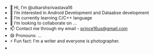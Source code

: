 - 👋 Hi, I’m @utkarshsrivastava16
- 👀 I’m interested in Android Development and Dataabse development
- 🌱 I’m currently learning C/C++ language 
- 💞️ I’m looking to collaborate on ...
- 📫 Contact me through my email - prince16us@gmail.com
- 😄 Pronouns: ...
- ⚡ Fun fact: I'm a writer and everyone is photographer.
- 

<!---
utkarshsrivastava16/utkarshsrivastava16 is a ✨ special ✨ repository because its `README.md` (this file) appears on your GitHub profile.
You can click the Preview link to take a look at your changes.
--->
